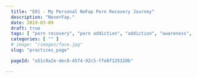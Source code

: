 ```yaml
---
  title: "E01 - My Personal NoFap Porn Recovery Journey"
  description: "NeverFap."
  date: 2019-03-09
  draft: true
  tags: [ "porn recovery", "porn addiction", "addiction", "awareness", "nofap", "neverfap", "neverfap deluxe", "neverfap basics", "nofap podcast", "neverfap podcast", "neverfap deluxe podcast" ]
  categories: [ "" ]
  # image: "/images/face.jpg"
  slug: "practices_page"

  pageId: "a51c0a2e-dec8-4574-92c5-ffe8f135320b"

---
```

